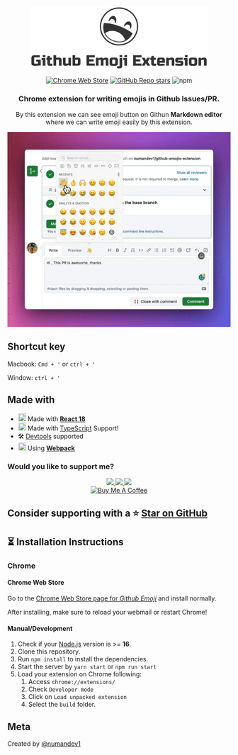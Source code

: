<div align="center">
  <img src="media/readmeLogo.png" width="400"/> 
</div>
<div align="center">

[![Chrome Web Store](https://img.shields.io/static/v1?style=for-the-badge&message=Chrome+Web+Store&color=4285F4&logo=Google+Chrome&logoColor=FFFFFF&label=)](https://discord.gg/dtYzk8sp)
[![GitHub Repo stars](https://img.shields.io/github/stars/numandev1/github-emoji-extension?style=for-the-badge&logo=github)](https://github.com/numandev1/github-emoji-extension/stargazers)
![npm](https://img.shields.io/static/v1?style=for-the-badge&message=TypeScript&color=3178C6&logo=TypeScript&logoColor=FFFFFF&label=)

</div>

<h3 align="center">Chrome extension for writing emojis in Github Issues/PR.</h3>
<p align="center">By this extension we can see emoji button on Githun <b>Markdown editor</b> where we can write emoji easily by this extension.</p>

<div align="center">

<img src="media/media.gif" />

</div>

## Shortcut key

Macbook: `Cmd + '` or `ctrl + '`

Window: `ctrl + '`

## Made with

- <img src="https://img.icons8.com/?size=2x&id=t5K2CR8feVdX&format=png" width="18" height="18"/> Made with **[React 18](https://reactjs.org)**
- <img src="https://img.icons8.com/?size=2x&id=uJM6fQYqDaZK&format=png" width="18" height="18"/> Made with [TypeScript](https://www.typescriptlang.org/) Support!
- 🛠️ [Devtools](https://developer.chrome.com/docs/extensions/mv3/devtools/) supported
- <img src="https://img.icons8.com/?size=2x&id=nvw4LO3DfcyI&format=png" width="18" height="18"/> Using **[Webpack](https://webpack.js.org/)**

### Would you like to support me?

<div align="center">
<a href="https://github.com/numandev1?tab=followers">
    <img src="https://img.shields.io/github/followers/numandev1?label=Follow%20%40numandev1&style=social" height="36" />
</a>
<a href="https://twitter.com/numandev1/">
    <img src="https://img.shields.io/twitter/follow/numandev1?label=Follow%20%40numandev1&style=social" height="36" />
</a>
<a href="https://www.youtube.com/@numandev?sub_confirmation=1"><img src="https://img.shields.io/youtube/channel/subscribers/UCYCUspfN7ZevgCj3W5GlFAw?style=social" height="36" /><a/>
</br>
<a href="https://www.buymeacoffee.com/numan.dev" target="_blank"><img src="https://www.buymeacoffee.com/assets/img/custom_images/orange_img.png" alt="Buy Me A Coffee" style="height: auto !important;width: auto !important;" ></a>
</div>

## Consider supporting with a ⭐️ [Star on GitHub](https://github.com/numandev1/github-emojis-extension/stargazers)

## ⏳ Installation Instructions

### Chrome

#### Chrome Web Store

Go to the [Chrome Web Store page for _Github Emoji_](https://chrome.google.com/webstore/detail/test) and install normally.

After installing, make sure to reload your webmail or restart Chrome!

#### Manual/Development

1. Check if your [Node.js](https://nodejs.org/) version is >= **16**.
2. Clone this repository.
3. Run `npm install` to install the dependencies.
4. Start the server by `yarn start` or `npm run start`
5. Load your extension on Chrome following:
   1. Access `chrome://extensions/`
   2. Check `Developer mode`
   3. Click on `Load unpacked extension`
   4. Select the `build` folder.

## Meta

Created by [@numandev1](https://github.com/numandev1?tab=followers)
